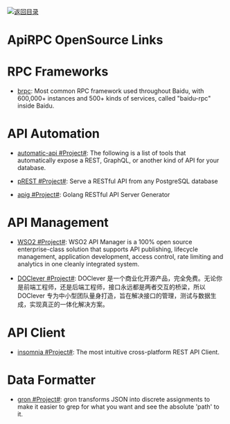[![返回目录](https://user-images.githubusercontent.com/5803001/38079637-ff0abcf0-3371-11e8-9b76-ad651620afc7.jpg)](https://github.com/wxyyxc1992/Awesome-Links)

# ApiRPC OpenSource Links

# RPC Frameworks

* [brpc](https://github.com/brpc/brpc): Most common RPC framework used throughout Baidu, with 600,000+ instances and 500+ kinds of services, called "baidu-rpc" inside Baidu.

# API Automation

* [automatic-api #Project#](https://github.com/dbohdan/automatic-api): The following is a list of tools that automatically expose a REST, GraphQL, or another kind of API for your database.

* [pREST #Project#](https://github.com/prest/prest): Serve a RESTful API from any PostgreSQL database

* [apig #Project#](https://github.com/wantedly/apig): Golang RESTful API Server Generator

# API Management

* [WSO2 #Project#](https://wso2.com/api-management/): WSO2 API Manager is a 100% open source enterprise-class solution that supports API publishing, lifecycle management, application development, access control, rate limiting and analytics in one cleanly integrated system.

* [DOClever #Project#](https://github.com/sx1989827/DOClever): DOClever 是一个商业化开源产品，完全免费。无论你是前端工程师，还是后端工程师，接口永远都是两者交互的桥梁，所以 DOClever 专为中小型团队量身打造，旨在解决接口的管理，测试与数据生成，实现真正的一体化解决方案。

# API Client

* [insomnia #Project#](https://github.com/getinsomnia/insomnia): The most intuitive cross-platform REST API Client.

# Data Formatter

* [gron #Project#](https://github.com/tomnomnom/gron): gron transforms JSON into discrete assignments to make it easier to grep for what you want and see the absolute 'path' to it.
